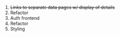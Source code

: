 1. ~~Links to separate data pages w/ display of details~~
2. Refactor
3. Auth frontend
4. Refactor  
5. Styling